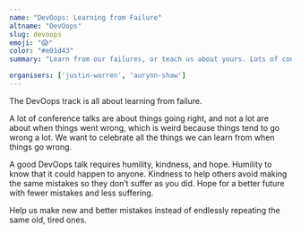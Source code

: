 ```yaml
---
name: "DevOops: Learning from Failure"
altname: "DevOops"
slug: devoops
emoji: "😱"
color: "#e01d43"
summary: "Learn from our failures, or teach us about yours. Lots of conference talks are about how hugely successful something was, or some experiment that worked. We want to learn about all the other times."

organisers: ['justin-warren', 'aurynn-shaw']
---
```



The DevOops track is all about learning from failure.

A lot of conference talks are about things going right, and not a lot are about when things went wrong, which is weird because things tend to go wrong a lot. We want to celebrate all the things we can learn from when things go wrong.

A good DevOops talk requires humility, kindness, and hope. Humility to know that it could happen to anyone. Kindness to help others avoid making the same mistakes so they don’t suffer as you did. Hope for a better future with fewer mistakes and less suffering.

Help us make new and better mistakes instead of endlessly repeating the same old, tired ones.
